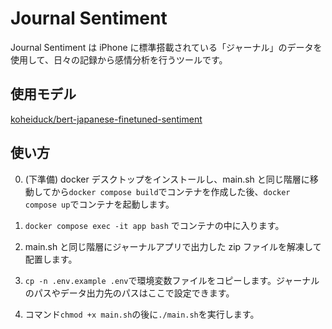 # Journal Sentiment

Journal Sentiment は iPhone に標準搭載されている「ジャーナル」のデータを使用して、日々の記録から感情分析を行うツールです。

## 使用モデル

[koheiduck/bert-japanese-finetuned-sentiment](https://huggingface.co/koheiduck/bert-japanese-finetuned-sentiment)

## 使い方

0. (下準備) docker デスクトップをインストールし、main.sh と同じ階層に移動してから`docker compose build`でコンテナを作成した後、`docker compose up`でコンテナを起動します。

1. `docker compose exec -it app bash` でコンテナの中に入ります。

2. main.sh と同じ階層にジャーナルアプリで出力した zip ファイルを解凍して配置します。

3. `cp -n .env.example .env`で環境変数ファイルをコピーします。ジャーナルのパスやデータ出力先のパスはここで設定できます。

4. コマンド`chmod +x main.sh`の後に`./main.sh`を実行します。
